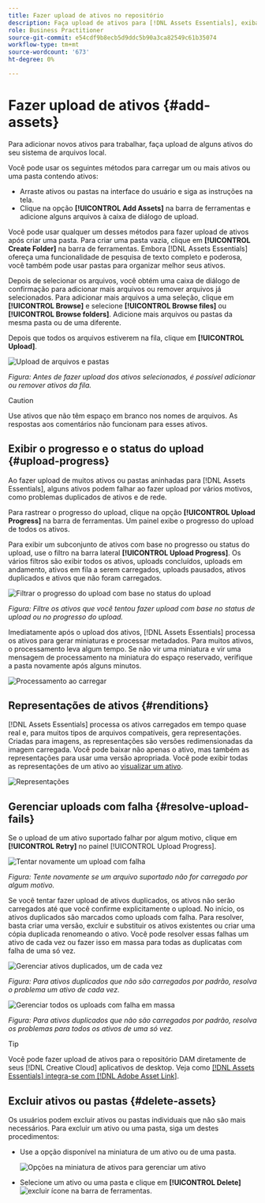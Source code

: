 ```yaml
---
title: Fazer upload de ativos no repositório
description: Faça upload de ativos para [!DNL Assets Essentials], exiba os status de upload e resolva os problemas de upload.
role: Business Practitioner
source-git-commit: e54cdf9b8ecb5d9ddc5b90a3ca82549c61b35074
workflow-type: tm+mt
source-wordcount: '673'
ht-degree: 0%

---
```



# Fazer upload de ativos {#add-assets}

Para adicionar novos ativos para trabalhar, faça upload de alguns ativos do seu sistema de arquivos local. <!-- TBD: Many of the [common file formats are supported](/help/supported-file-formats.md). -->

Você pode usar os seguintes métodos para carregar um ou mais ativos ou uma pasta contendo ativos:

* Arraste ativos ou pastas na interface do usuário e siga as instruções na tela.
* Clique na opção **[!UICONTROL Add Assets]** na barra de ferramentas e adicione alguns arquivos à caixa de diálogo de upload.

<!-- TBD: Update this GIF
![Asset and nested folder upload demo](assets/do-not-localize/upload-assets.gif) -->

Você pode usar qualquer um desses métodos para fazer upload de ativos após criar uma pasta. Para criar uma pasta vazia, clique em **[!UICONTROL Create Folder]** na barra de ferramentas. Embora [!DNL Assets Essentials] ofereça uma funcionalidade de pesquisa de texto completo e poderosa, você também pode usar pastas para organizar melhor seus ativos.

Depois de selecionar os arquivos, você obtém uma caixa de diálogo de confirmação para adicionar mais arquivos ou remover arquivos já selecionados. Para adicionar mais arquivos a uma seleção, clique em **[!UICONTROL Browse]** e selecione **[!UICONTROL Browse files]** ou **[!UICONTROL Browse folders]**. Adicione mais arquivos ou pastas da mesma pasta ou de uma diferente.

Depois que todos os arquivos estiverem na fila, clique em **[!UICONTROL Upload]**.

![Upload de arquivos e pastas](assets/upload-browse-files-folders.png)

*Figura: Antes de fazer upload dos ativos selecionados, é possível adicionar ou remover ativos da fila.*

>[!CAUTION]
>
>Use ativos que não têm espaço em branco nos nomes de arquivos. As respostas aos comentários não funcionam para esses ativos.

## Exibir o progresso e o status do upload {#upload-progress}

Ao fazer upload de muitos ativos ou pastas aninhadas para [!DNL Assets Essentials], alguns ativos podem falhar ao fazer upload por vários motivos, como problemas duplicados de ativos e de rede.

Para rastrear o progresso do upload, clique na opção **[!UICONTROL Upload Progress]** na barra de ferramentas. Um painel exibe o progresso do upload de todos os ativos.

Para exibir um subconjunto de ativos com base no progresso ou status do upload, use o filtro na barra lateral **[!UICONTROL Upload Progress]**. Os vários filtros são exibir todos os ativos, uploads concluídos, uploads em andamento, ativos em fila a serem carregados, uploads pausados, ativos duplicados e ativos que não foram carregados.

![Filtrar o progresso do upload com base no status do upload](assets/filter-upload-progress.png)

*Figura: Filtre os ativos que você tentou fazer upload com base no status de upload ou no progresso do upload.*

Imediatamente após o upload dos ativos, [!DNL Assets Essentials] processa os ativos para gerar miniaturas e processar metadados. Para muitos ativos, o processamento leva algum tempo. Se não vir uma miniatura e vir uma mensagem de processamento na miniatura do espaço reservado, verifique a pasta novamente após alguns minutos.

![Processamento ao carregar](assets/upload-processing.png)

## Representações de ativos {#renditions}

[!DNL Assets Essentials] processa os ativos carregados em tempo quase real e, para muitos tipos de arquivos compatíveis, gera representações. Criadas para imagens, as representações são versões redimensionadas da imagem carregada. Você pode baixar não apenas o ativo, mas também as representações para usar uma versão apropriada. Você pode exibir todas as representações de um ativo ao [visualizar um ativo](/help/navigate-view.md#preview-assets).

![Representações](assets/renditions-view-download.png)

## Gerenciar uploads com falha {#resolve-upload-fails}

Se o upload de um ativo suportado falhar por algum motivo, clique em **[!UICONTROL Retry]** no painel [!UICONTROL Upload Progress].

![Tentar novamente um upload com falha](assets/upload-retry.png)

*Figura: Tente novamente se um arquivo suportado não for carregado por algum motivo.*

Se você tentar fazer upload de ativos duplicados, os ativos não serão carregados até que você confirme explicitamente o upload. No início, os ativos duplicados são marcados como uploads com falha. Para resolver, basta criar uma versão, excluir e substituir os ativos existentes ou criar uma cópia duplicada renomeando o ativo. Você pode resolver essas falhas um ativo de cada vez ou fazer isso em massa para todas as duplicatas com falha de uma só vez.

![Gerenciar ativos duplicados, um de cada vez](assets/uploads-manage-duplicates.png)

*Figura: Para ativos duplicados que não são carregados por padrão, resolva o problema um ativo de cada vez.*

![Gerenciar todos os uploads com falha em massa](assets/upload-progress-manage-failed-uploads.png)

*Figura: Para ativos duplicados que não são carregados por padrão, resolva os problemas para todos os ativos de uma só vez.*

>[!TIP]
>
>Você pode fazer upload de ativos para o repositório DAM diretamente de seus [!DNL Creative Cloud] aplicativos de desktop. Veja como [[!DNL Assets Essentials] integra-se com [!DNL Adobe Asset Link]](/help/integration.md).

## Excluir ativos ou pastas {#delete-assets}

Os usuários podem excluir ativos ou pastas individuais que não são mais necessários. Para excluir um ativo ou uma pasta, siga um destes procedimentos:

* Use a opção disponível na miniatura de um ativo ou de uma pasta.

   ![Opções na miniatura de ativos para gerenciar um ativo](assets/options-on-thumbnail.png)

* Selecione um ativo ou uma pasta e clique em **[!UICONTROL Delete]** ![excluir ícone](assets/do-not-localize/delete-icon.png) na barra de ferramentas.
